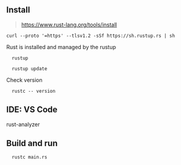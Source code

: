 ## Install
> https://www.rust-lang.org/tools/install

```
curl --proto '=https' --tlsv1.2 -sSf https://sh.rustup.rs | sh
```

Rust is installed and managed by the rustup
```
  rustup 

  rustup update
```

Check version
```
  rustc -- version
```


## IDE: VS Code
rust-analyzer



## Build and run
```
  rustc main.rs
```